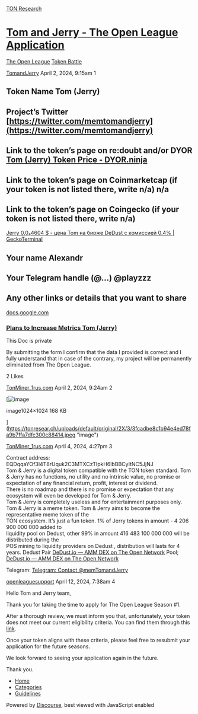 [TON Research](/)

# [Tom and Jerry - The Open League Application](/t/tom-and-jerry-the-open-league-application/3579)

[The Open League](/c/the-open-league/token-leaderboard/57)  [Token Battle](/c/the-open-league/token-leaderboard/57) 

    

[TomandJerry](https://tonresear.ch/u/TomandJerry)  April 2, 2024, 9:15am  1

## [](#token-name-tom-jerry-1)Token Name Tom (Jerry)

## [](#projects-twitter-httpstwittercommemtomandjerry-2)Project’s Twitter [https://twitter.com/memtomandjerry](https://twitter.com/memtomandjerry)

## [](#link-to-the-tokens-page-on-redoubt-andor-dyor-tom-jerry-token-price-dyorninjahttpsdyoriorutokeneqdqqayof3i4t8ruquk2c3mtxcztipkh6lbbbcyitnc5jjnj-3)Link to the token’s page on re:doubt and/or DYOR [Tom (Jerry) Token Price - DYOR.ninja](https://dyor.io/ru/token/EQDqqaYOf3I4T8rUquk2C3MTXCzTIpkH6lbBBCyItNC5JjNJ)

## [](#link-to-the-tokens-page-on-coinmarketcap-if-your-token-is-not-listed-there-write-na-na-4)Link to the token’s page on Coinmarketcap (if your token is not listed there, write n/a) n/a

## [](#link-to-the-tokens-page-on-coingecko-if-your-token-is-not-listed-there-write-na-5)Link to the token’s page on Coingecko (if your token is not listed there, write n/a)

[Jerry 0,0₈4604 $ - цена Tom на бирже DeDust с комиссией 0.4% | GeckoTerminal](https://www.geckoterminal.com/ru/ton/pools/EQBV8ohYrgkaNj-89p31iemU9Xr9JW7ypDkXaiqCJXewMTEh)

## [](#your-name-alexandr-6)Your name Alexandr

## [](#your-telegram-handle-playzzz-7)Your Telegram handle (@…) @playzzz

## [](#any-other-links-or-details-that-you-want-to-share-8)Any other links or details that you want to share

[docs.google.com](https://docs.google.com/document/d/1HC1yS4vauoJA2h5dH3rmFe_X6wOpZefO8fbVQo7dNaY/edit?usp=sharing)

[](https://docs.google.com/document/d/1HC1yS4vauoJA2h5dH3rmFe_X6wOpZefO8fbVQo7dNaY/edit?usp=sharing)

### [Plans to Increase Metrics Tom (Jerry)](https://docs.google.com/document/d/1HC1yS4vauoJA2h5dH3rmFe_X6wOpZefO8fbVQo7dNaY/edit?usp=sharing)

This Doc is private

By submitting the form I confirm that the data I provided is correct and I fully understand that in case of the contrary, my project will be permanently eliminated from The Open League.

  2 Likes

[TonMiner\_1rus.com](https://tonresear.ch/u/TonMiner_1rus.com)  April 2, 2024, 9:24am  2

[![image](https://tonresear.ch/uploads/default/optimized/2X/3/3fcadbe8c1b94e4ed78fa9b7ffa7dfc300c88414_2_500x500.jpeg)

image1024×1024 168 KB

](https://tonresear.ch/uploads/default/original/2X/3/3fcadbe8c1b94e4ed78fa9b7ffa7dfc300c88414.jpeg "image")

 

[TonMiner\_1rus.com](https://tonresear.ch/u/TonMiner_1rus.com) April 4, 2024, 4:27pm  3

Contract address: EQDqqaYOf3I4T8rUquk2C3MTXCzTIpkH6lbBBCyItNC5JjNJ  
Tom & Jerry is a digital token compatible with the TON token standard. Tom & Jerry has no functions, no utility and no intrinsic value, no promise or expectation of any financial return, profit, interest or dividend.  
There is no roadmap and there is no promise or expectation that any ecosystem will even be developed for Tom & Jerry.  
Tom & Jerry is completely useless and for entertainment purposes only.  
Tom & Jerry is a meme token. Tom & Jerry aims to become the representative meme token of the  
TON ecosystem. It’s just a fun token. 1% of Jerry tokens in amount - 4 206 900 000 000 added to  
liquidity pool on Dedust, other 99% in amount 416 483 100 000 000 will be distributed during the  
POS mining to liquidity providers on Dedust , distribution will lasts for 4 years. Dedust Pair [DeDust.io — AMM DEX on The Open Network](https://dedust.io/swap/TON/EQDqqaYOf3I4T8rUquk2C3MTXCzTIpkH6lbBBCyItNC5JjNJ) Pool; [DeDust.io — AMM DEX on The Open Network](https://dedust.io/pools/EQBV8ohYrgkaNj-89p31iemU9Xr9JW7ypDkXaiqCJXewMTEh)

Telegram: [Telegram: Contact @memTomandJerry](https://t.me/memTomandJerry)

 

[openleaguesupport](https://tonresear.ch/u/openleaguesupport) April 12, 2024, 7:38am  4

Hello Tom and Jerry team,

Thank you for taking the time to apply for The Open League Season #1.

After a thorough review, we must inform you that, unfortunately, your token does not meet our current eligibility criteria. You can find them through this [link](https://tonresear.ch/t/about-the-memecoin-leaderboard-category/1276).

Once your token aligns with these criteria, please feel free to resubmit your application for the future seasons.

We look forward to seeing your application again in the future.

Thank you.

 

*   [Home](/)
*   [Categories](/categories)
*   [Guidelines](/guidelines)

Powered by [Discourse](https://www.discourse.org), best viewed with JavaScript enabled